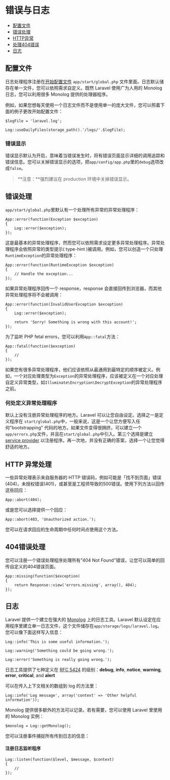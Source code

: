 # 错误与日志

- [配置文件](#configuration)
- [错误处理](#handling-errors)
- [HTTP异常](#http-exceptions)
- [处理404错误](#handling-404-errors)
- [日志](#logging)

<a name="configuration"></a>
## 配置文件

日志处理程序注册在[开始配置文件](/docs/lifecycle#start-files) `app/start/global.php` 文件里面。日志默认储存在单一文件，您可以依照需求自定义。既然 Laravel 使用广为人用的 Monolog 日志，您可以利用很多 Monolog 提供的处理器程序。

例如，如果您想每天使用一个日志文件而不是使用单一的庞大文件，您可以照着下面的例子更改开始配置文件：

	$logFile = 'laravel.log';

	Log::useDailyFiles(storage_path().'/logs/'.$logFile);

### 错误显示

错误显示默认为开启，意味着当错误发生时，将有错误页面显示详细的调用追踪和错误信息。您可以关掉错误显示的选项，把`app/config/app.php`里的`debug`选项改成`false`。

> **注意：**强烈建议在 production 环境中关掉错误显示。

<a name="handling-errors"></a>
## 错误处理

`app/start/global.php`里默认有一个处理所有异常的异常处理程序：

	App::error(function(Exception $exception)
	{
		Log::error($exception);
	});

这是最基本的异常处理程序，然而您可以依照需求设定更多异常处理程序。异常处理程序会依照异常的类型提示( type-hint )被调用。例如，您可以创造一个只处理`RuntimeException`的异常处理程序：

	App::error(function(RuntimeException $exception)
	{
		// Handle the exception...
	});

如果异常处理程序回传一个 response，response 会直接回传到浏览器，而其他异常处理程序将不会被调用：

	App::error(function(InvalidUserException $exception)
	{
		Log::error($exception);

		return 'Sorry! Something is wrong with this account!';
	});

为了监听 PHP fetal errors，您可以利用`App::fatal`方法：

	App::fatal(function($exception)
	{
		//
	});

如果您有很多异常处理程序，他们应该依照从最通用到最特定的顺序被定义。例如，一个对应处理类型为`Exception`的异常处理程序，应该被定义在一个对应处理自定义异常类型，如`Illuminate\Encryption\DecryptException`的异常处理程序之前。

### 何处定义异常处理程序

默认上没有注册异常处理程序的地方。Laravel 可以让您自由设定。选择之一是定义程序在 `start/global.php`中，一般来说，这是一个让您方便写入任何"bootstrapping" 代码的地方。如果文件变得很拥挤，可以建立一个 `app/errors.php`文件，并且在`start/global.php`中引入。第三个选择是建立 [service provider](/docs/ioc#service-providers) 以注册程序。再一次地，并没有正确的答案，选择一个让您觉得舒适的地方。

<a name="http-exceptions"></a>
## HTTP 异常处理

一些异常处理表示来自服务器的 HTTP 错误码，例如可能是「找不到页面」错误(404)，未授权错误(401)，或甚至是工程师导致的500错误。使用下列方法以回传这些回应：

	App::abort(404);

或是您可以选择提供一个回应：

	App::abort(403, 'Unauthorized action.');

您可以在请求回应的生命周期中任何时间点使用这个方法。

<a name="handling-404-errors"></a>
## 404错误处理

您可以注册一个错误处理程序处理所有"404 Not Found"错误，让您可以简单的回传自定义的404错误页面。

	App::missing(function($exception)
	{
		return Response::view('errors.missing', array(), 404);
	});

<a name="logging"></a>
## 日志

Laravel 提供一个建立在强大的 [Monolog](http://github.com/seldaek/monolog) 上的日志工具。Laravel 默认设定在应用程序里建立单一日志文件，这个文件储存在`app/storage/logs/laravel.log`。	您可以像下面这样写入信息：

	Log::info('This is some useful information.');

	Log::warning('Something could be going wrong.');

	Log::error('Something is really going wrong.');

日志工具提供了七种定义在 [RFC 5424](http://tools.ietf.org/html/rfc5424) 的级别：**debug**, **info**, **notice**, **warning**, **error**, **critical**, and **alert**

可以在传入上下文相关的数组到 log 的方法里：

	Log::info('Log message', array('context' => 'Other helpful information'));

Monolog 提供很多额外的方法可以记录。若有需要，您可以使用 Laravel 里使用的 Monolog 实例：

	$monolog = Log::getMonolog();

您可以注册事件捕捉所有传到日志的信息：

#### 注册日志监听程序

	Log::listen(function($level, $message, $context)
	{
		//
	});
